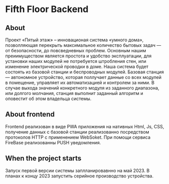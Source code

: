 # Fifth Floor Backend
## About

Проект «Пятый этаж» – инновационая система «умного дома», позволляющая  перекрыть максимальное количество бытовых задач — от безопасности, до повсведневных проблем. Основным нашим преиимуществом является простота и удобство эксплуатации, для установки наших  модулей не потребуется штробления стен, или изменение электрической проводки в доме.
Наша система будет состоять из базовой станции и беспроводных модулей.
Базовая станция — автономное устройство, которая поллучает данные со всех модулей в помещение, управляет их автоматизацией и контролем за ними. В случае выхода значений конкретного модуля из заданного диапазона, или долгого молчания, станция выполнит заданный алгоритм и оповестит об этом владельца системы.

## About frontend

Frontend реализован в виде PWA приложения на нативных Html, Js, CSS, получение данных c базовой станции реализованно посредством протоколов HTTP с применением WebSoket. При помощи сервиса FireBase реализованны PUSH уведомления.

## When the project starts

Запуск первой версии системы заплланировавнно на май 2023. В планах к концу 2023 запустить серийное производство устройства.
